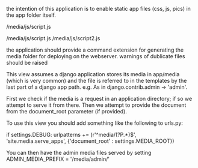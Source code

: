 the intention of this application is to enable static app files (css, js, pics) in the app folder itself.

<application1>/media/js/script.js

<application2>/media/js/script.js
<application2>/media/js/script2.js

the application should provide a command extension for generating the media folder for deploying on the webserver.
warnings of dublicate files should be raised
 
 
This view assumes a django application stores its media in app/media (which is very common) and the file is referred 
to in the templates by the last part of a django app path. e.g. As in django.contrib.admin -> 'admin'.

First we check if the media is a request in an application directory; if so we attempt to serve it from there. 
Then we attempt to provide the document from the document_root parameter (if provided).

To use this view you should add something like the following to urls.py: 

if settings.DEBUG: urlpatterns += (r'^media/(?P<path>.*)$', 'site.media.serve_apps', {'document_root' : settings.MEDIA_ROOT}) 

You can then have the admin media files served by setting ADMIN_MEDIA_PREFIX = '/media/admin/' 